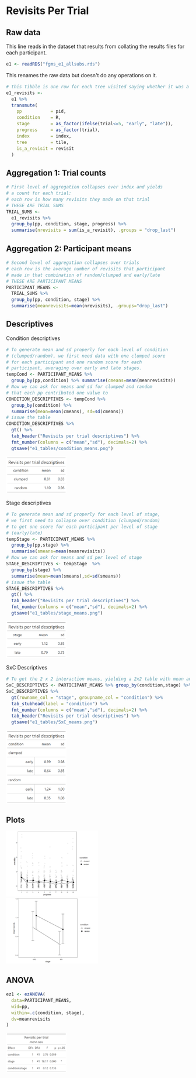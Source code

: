 # Revisits Per Trial





## Raw data

This line reads in the dataset that results from collating the results files for each participant.


```r
e1 <- readRDS("fgms_e1_allsubs.rds")
```

This renames the raw data but doesn't do any operations on it.


```r
# this tibble is one row for each tree visited saying whether it was a revisit or not
e1_revisits <-
  e1 %>%
  transmute(
    pp           = pid,
    condition    = R,
    stage        = as_factor(ifelse(trial<=5, "early", "late")),
    progress     = as_factor(trial),
    index        = index,
    tree         = tile,
    is_a_revisit = revisit
  )
```

## Aggregation 1: Trial counts


```r
# First level of aggregation collapses over index and yields 
# a count for each trial: 
# each row is how many revisits they made on that trial
# THESE ARE TRIAL SUMS
TRIAL_SUMS <-
  e1_revisits %>% 
  group_by(pp, condition, stage, progress) %>% 
  summarise(nrevisits = sum(is_a_revisit), .groups = "drop_last")
```

## Aggregation 2: Participant means


```r
# Second level of aggregation collapses over trials
# each row is the average number of revisits that participant 
# made in that combination of random/clumped and early/late
# THESE ARE PARTICIPANT MEANS
PARTICIPANT_MEANS <- 
  TRIAL_SUMS %>% 
  group_by(pp, condition, stage) %>% 
  summarise(meanrevisits=mean(nrevisits), .groups="drop_last")
```

## Descriptives

Condition descriptives


```r
# To generate mean and sd properly for each level of condition 
# (clumped/random), we first need data with one clumped score 
# for each participant and one random score for each 
# participant, averaging over early and late stages.
tempCond <- PARTICIPANT_MEANS %>% 
  group_by(pp,condition) %>% summarise(cmeans=mean(meanrevisits))
# Now we can ask for means and sd for clumped and random 
# that each pp contributed one value to
CONDITION_DESCRIPTIVES <- tempCond %>% 
  group_by(condition) %>% 
  summarise(mean=mean(cmeans), sd=sd(cmeans))
# issue the table
CONDITION_DESCRIPTIVES %>% 
  gt() %>% 
  tab_header("Revisits per trial descriptives") %>% 
  fmt_number(columns = c("mean","sd"), decimals=2) %>% 
  gtsave("e1_tables/condition_means.png")
```

<img src="e1_figures/CONDITION_DESCRIPTIVES-1.png" width="33%" />

Stage descriptives 


```r
# To generate mean and sd properly for each level of stage,
# we first need to collapse over condition (clumped/random)
# to get one score for each participant per level of stage
# (early/late)
tempStage <- PARTICIPANT_MEANS %>% 
  group_by(pp,stage) %>% 
  summarise(smeans=mean(meanrevisits))
# Now we can ask for means and sd per level of stage
STAGE_DESCRIPTIVES <- tempStage  %>% 
  group_by(stage) %>% 
  summarise(mean=mean(smeans),sd=sd(smeans))
# issue the table
STAGE_DESCRIPTIVES %>% 
  gt() %>% 
  tab_header("Revisits per trial descriptives") %>% 
  fmt_number(columns = c("mean","sd"), decimals=2) %>% 
  gtsave("e1_tables/stage_means.png")
```

<img src="e1_figures/STAGE_DESCRIPTIVES-1.png" width="33%" />

SxC Descriptives


```r
# To get the 2 x 2 interaction means, yielding a 2x2 table with mean and sd
SxC_DESCRIPTIVES <- PARTICIPANT_MEANS %>% group_by(condition,stage) %>% summarise(mean=mean(meanrevisits),sd=sd(meanrevisits))
SxC_DESCRIPTIVES %>% 
  gt(rowname_col = "stage", groupname_col = "condition") %>% 
  tab_stubhead(label = "condition") %>% 
  fmt_number(columns = c("mean","sd"), decimals=2) %>% 
  tab_header("Revisits per trial descriptives") %>% 
  gtsave("e1_tables/SxC_means.png")
```

<img src="e1_figures/SxC_Descriptives-1.png" width="33%" />

## Plots

<img src="e1_figures/progress-revisits-1.png" width="50%" />

<img src="e1_figures/stage-revisits-1.png" width="50%" />

## ANOVA


```r
ez1 <- ezANOVA(
  data=PARTICIPANT_MEANS,
  wid=pp,
  within=.c(condition, stage),
  dv=meanrevisits
)
```

<img src="e1_figures/anova-table-revisits-1.png" width="33%" />


